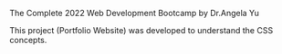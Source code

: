 The Complete 2022 Web Development Bootcamp by Dr.Angela Yu

This project (Portfolio Website) was developed to understand the CSS concepts.
